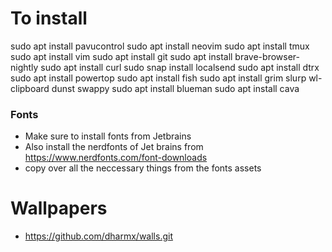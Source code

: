 # To install
sudo apt install pavucontrol
sudo apt install neovim
sudo apt install tmux
sudo apt install vim
sudo apt install git
sudo apt install brave-browser-nightly
sudo apt install curl
sudo snap install localsend
sudo apt install dtrx
sudo apt install powertop
sudo apt install fish
sudo apt install grim slurp wl-clipboard dunst swappy
sudo apt install blueman
sudo apt install cava





### Fonts
- Make sure to install fonts from Jetbrains
- Also install the nerdfonts of Jet brains from https://www.nerdfonts.com/font-downloads
- copy over all the neccessary things from the fonts assets


# Wallpapers
- https://github.com/dharmx/walls.git
